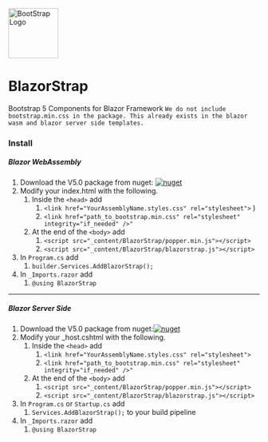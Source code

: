 ﻿<div class="d-flex align-items-center">
    <img src="https://blazorstrap.io/logo5.svg" alt="BootStrap Logo" style="height: 100px"/>
    <h1>BlazorStrap</h1>
</div>

Bootstrap 5 Components for Blazor Framework
`We do not include bootstrap.min.css in the package. This already exists in the blazor wasm and blazor server side templates.`

### Install
##### Blazor WebAssembly
1. Download the V5.0 package from nuget: [![nuget](https://img.shields.io/badge/nuget-Download%205.x-blue)](https://www.nuget.org/packages/BlazorStrap)
2. Modify your index.html with the following.
   1. Inside the ```<head>``` add 
      1. ```<link href="YourAssemblyName.styles.css" rel="stylesheet">``` )
      2. ```<link href="path_to_bootstrap.min.css" rel="stylesheet" integrity="if_needed" />"```
   2. At the end of the ```<body>``` add 
      1. ```<script src="_content/BlazorStrap/popper.min.js"></script>```
      2. ```<script src="_content/BlazorStrap/blazorstrap.js"></script>```
3. In ```Program.cs``` add 
   1. ```builder.Services.AddBlazorStrap();```
4. In ```_Imports.razor``` add
   1. ```@using BlazorStrap```
-----
##### Blazor Server Side
1. Download the V5.0 package from nuget:[![nuget](https://img.shields.io/badge/nuget-Download%205.x-blue)](https://www.nuget.org/packages/BlazorStrap)
2. Modify your _host.cshtml with the following.
   1. Inside the ```<head>``` add
      1. ```<link href="YourAssemblyName.styles.css" rel="stylesheet">```
      2. ```<link href="path_to_bootstrap.min.css" rel="stylesheet" integrity="if_needed" />"```
   2. At the end of the ```<body>``` add
      1. ```<script src="_content/BlazorStrap/popper.min.js"></script>```
      2. ```<script src="_content/BlazorStrap/blazorstrap.js"></script>```
3. In ```Program.cs``` or ```Startup.cs``` add
   1. ```Services.AddBlazorStrap();``` to your build pipeline
4. In ```_Imports.razor``` add
   1. ```@using BlazorStrap```
   